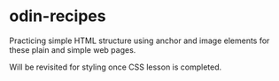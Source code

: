 # odin-recipes

Practicing simple HTML structure using anchor and image elements for these plain and simple web pages.

Will be revisited for styling once CSS lesson is completed.
